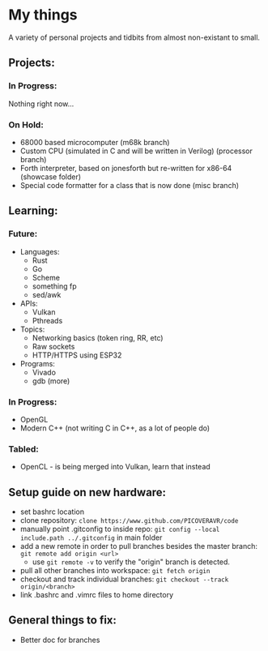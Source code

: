 # My things
A variety of personal projects and tidbits from almost non-existant to small.
## Projects:
### In Progress:
Nothing right now...
### On Hold:
- 68000 based microcomputer (m68k branch)
- Custom CPU (simulated in C and will be written in Verilog) (processor branch)
- Forth interpreter, based on jonesforth but re-written for x86-64 (showcase folder)
- Special code formatter for a class that is now done (misc branch)
## Learning:
### Future:
- Languages:
	- Rust
	- Go
	- Scheme
	- something fp
	- sed/awk
- APIs:
	- Vulkan
	- Pthreads
- Topics:
	- Networking basics (token ring, RR, etc)
	- Raw sockets
	- HTTP/HTTPS using ESP32
- Programs:
	- Vivado
	- gdb (more)
### In Progress:
- OpenGL
- Modern C++ (not writing C in C++, as a lot of people do)
### Tabled:
- OpenCL - is being merged into Vulkan, learn that instead
## Setup guide on new hardware:
- set bashrc location
- clone repository: `clone https://www.github.com/PICOVERAVR/code`
- manually point .gitconfig to inside repo: `git config --local include.path ../.gitconfig` in main folder
- add a new remote in order to pull branches besides the master branch: `git remote add origin <url>`
	- use `git remote -v` to verify the "origin" branch is detected.
- pull all other branches into workspace: `git fetch origin`
- checkout and track individual branches: `git checkout --track origin/<branch>`
- link .bashrc and .vimrc files to home directory
## General things to fix:
- Better doc for branches
